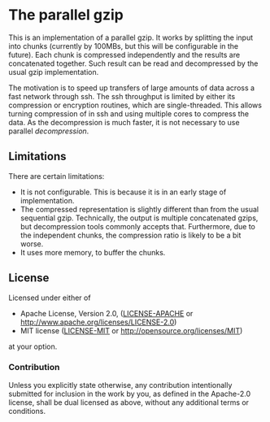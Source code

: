 # The parallel gzip

This is an implementation of a parallel gzip. It works by splitting the input
into chunks (currently by 100MBs, but this will be configurable in the future).
Each chunk is compressed independently and the results are concatenated
together. Such result can be read and decompressed by the usual gzip
implementation.

The motivation is to speed up transfers of large amounts of data across a fast
network through ssh. The ssh throughput is limited by either its compression or
encryption routines, which are single-threaded. This allows turning compression
of in ssh and using multiple cores to compress the data. As the decompression
is much faster, it is not necessary to use parallel *decompression*.

## Limitations

There are certain limitations:

* It is not configurable. This is because it is in an early stage of implementation.
* The compressed representation is slightly different than from the usual
  sequential gzip. Technically, the output is multiple concatenated gzips, but
  decompression tools commonly accepts that. Furthermore, due to the
  independent chunks, the compression ratio is likely to be a bit worse.
* It uses more memory, to buffer the chunks.

## License

Licensed under either of

 * Apache License, Version 2.0, ([LICENSE-APACHE](LICENSE-APACHE) or http://www.apache.org/licenses/LICENSE-2.0)
 * MIT license ([LICENSE-MIT](LICENSE-MIT) or http://opensource.org/licenses/MIT)

at your option.

### Contribution

Unless you explicitly state otherwise, any contribution intentionally
submitted for inclusion in the work by you, as defined in the Apache-2.0
license, shall be dual licensed as above, without any additional terms
or conditions.

